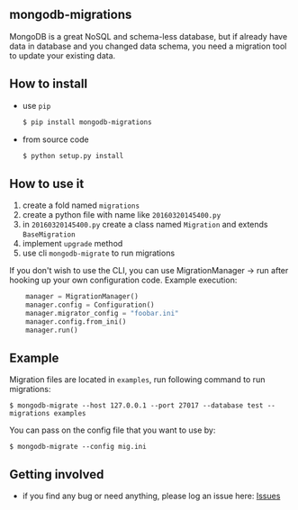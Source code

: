 mongodb-migrations
------------------

MongoDB is a great NoSQL and schema-less database, but if already have data in database and you changed data schema, you need a migration tool to update your existing data.

## How to install

* use `pip`

    ```bash
    $ pip install mongodb-migrations
    ```

* from source code

    ```bash
    $ python setup.py install
    ```

## How to use it

1. create a fold named `migrations`
2. create a python file with name like `20160320145400.py`
3. in `20160320145400.py` create a class named `Migration` and extends `BaseMigration`
4. implement `upgrade` method
5. use cli `mongodb-migrate` to run migrations

If you don't wish to use the CLI, you can use MigrationManager -> run after hooking up your own configuration code. Example execution:

```python
    manager = MigrationManager()
    manager.config = Configuration()
    manager.migrator_config = "foobar.ini"
    manager.config.from_ini()
    manager.run()
```

## Example

Migration files are located in `examples`, run following command to run migrations:

```
$ mongodb-migrate --host 127.0.0.1 --port 27017 --database test --migrations examples
```

You can pass on the config file that you want to use by:

```
$ mongodb-migrate --config mig.ini
```

## Getting involved

* if you find any bug or need anything, please log an issue here: [Issues](https://github.com/DoubleCiti/mongodb-migrations/issues)
